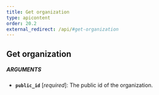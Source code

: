 ```yaml
---
title: Get organization
type: apicontent
order: 20.2
external_redirect: /api/#get-organization
---
```


## Get organization
##### ARGUMENTS
* **`public_id`** [*required*]:
    The public id of the organization.
